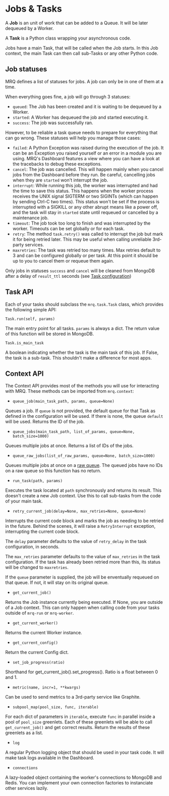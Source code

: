 # Jobs & Tasks

A **Job** is an unit of work that can be added to a Queue. It will be later dequeued by a Worker.

A **Task** is a Python class wrapping your asynchronous code.

Jobs have a main Task, that will be called when the Job starts. In this Job context, the main Task can then call sub-Tasks or any other Python code.

## Job statuses

MRQ defines a list of statuses for jobs. A job can only be in one of them at a time.

When everything goes fine, a job will go through 3 statuses:

* ```queued```: The Job has been created and it is waiting to be dequeued by a Worker.
* ```started```: A Worker has dequeued the job and started executing it.
* ```success```: The job was successfully ran.

However, to be reliable a task queue needs to prepare for everything that can go wrong. These statuses will help you manage those cases:

* ```failed```: A Python Exception was raised during the execution of the job. It can be an Exception you raised yourself or an error in a module you are using. MRQ's Dashboard features a view where you can have a look at the tracebacks to debug these exceptions.
* ```cancel```: The job was cancelled. This will happen mainly when you cancel jobs from the Dashboard before they run. Be careful, cancelling jobs when they are `started` won't interrupt the job.
* ```interrupt```: While running this job, the worker was interrupted and had the time to save this status. This happens when the worker process receives the UNIX signal SIGTERM or two SIGINTs (which can happen by sending Ctrl-C two times). This status won't be set if the process is interrupted with a SIGKILL or any other abrupt means like a power off, and the task will stay in `started` state until requeued or cancelled by a maintenance job.
* ```timeout```: The job took too long to finish and was interrupted by the worker. Timeouts can be set globally or for each task.
* ```retry```: The method `task.retry()` was called to interrupt the job but mark it for being retried later. This may be useful when calling unreliable 3rd-party services.
* ```maxretries```: The task was retried too many times. Max retries default to 3 and can be configured globally or per task. At this point it should be up to you to cancel them or requeue them again.

Only jobs in statuses `success` and `cancel` will be cleaned from MongoDB after a delay of `result_ttl` seconds (see [Task configuration](configuration.md))

## Task API

Each of your tasks should subclass the `mrq.task.Task` class, which provides the following simple API:

`Task.run(self, params)`

The main entry point for all tasks. `params` is always a dict. The return value of this function will be stored in MongoDB.

`Task.is_main_task`

A boolean indicating whether the task is the main task of this job. If False, the task is a sub-task. This shouldn't make a difference for most apps.


## Context API

The Context API provides most of the methods you will use for interacting with MRQ. These methods can be imported from `mrq.context`:

* `queue_job(main_task_path, params, queue=None)`

Queues a job. If `queue` is not provided, the default queue for that Task as defined in the configuration will be used. If there is none, the queue `default` will be used. Returns the ID of the job.

* `queue_jobs(main_task_path, list_of_params, queue=None, batch_size=1000)`

Queues multiple jobs at once. Returns a list of IDs of the jobs.

* `queue_raw_jobs(list_of_raw_params, queue=None, batch_size=1000)`

Queues multiple jobs at once on a [raw queue](queues.md#raw-queues). The queued jobs have no IDs on a raw queue so this function has no return.

* `run_task(path, params)`

Executes the task located at `path` synchronously and returns its result. This doesn't create a new Job context. Use this to call sub-tasks from the code of your main task.

* `retry_current_job(delay=None, max_retries=None, queue=None)`

Interrupts the current code block and marks the job as needing to be retried in the future. Behind the scenes, it will raise a `RetryInterrupt` exception, interrupting the current code block.

The `delay` parameter defaults to the value of `retry_delay` in the task configuration, in seconds.

The `max_retries` parameter defaults to the value of `max_retries` in the task configuration. If the task has already been retried more than this, its status will be changed to `maxretries`.

If the `queue` parameter is supplied, the job will be enventually requeued on that queue. If not, it will stay on its original queue.

* `get_current_job()`

Returns the Job instance currently being executed. If None, you are outside of a Job context. This can only happen when calling code from your tasks outside of `mrq-run` or `mrq-worker`.

* `get_current_worker()`

Returns the current Worker instance.

* `get_current_config()`

Return the current Config dict.

* `set_job_progress(ratio)`

Shorthand for get_current_job().set_progress(). Ratio is a float between 0 and 1.

* `metric(name, incr=1, **kwargs)`

Can be used to send metrics to a 3rd-party service like Graphite.

* `subpool_map(pool_size, func, iterable)`

For each dict of parameters in `iterable`, execute `func` in parallel inside a pool of `pool_size` greenlets. Each of these greenlets will be able to call `get_current_job()` and get correct results. Return the results of these greenlets as a list.

* `log`

A regular Python logging object that should be used in your task code. It will make task logs available in the Dashboard.

* `connections`

A lazy-loaded object containing the worker's connections to MongoDB and Redis. You can implement your own connection factories to instanciate other services lazily.